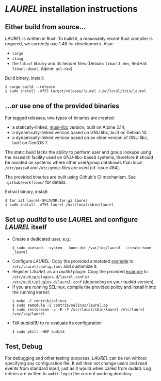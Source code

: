 # _LAUREL_ installation instructions

## Either build from source…

_LAUREL_ is written in Rust. To build it, a reasonably recent Rust compiler is required, we currently use 1.48 for development. Also:
- `cargo`
- `clang`
- the `libacl` library and its header files (Debian: `libacl1-dev`, RedHat: `libacl-devel`, Alpine: `acl-dev`)

Build binary, install:
``` console
$ cargo build --release
$ sudo install -m755 target/release/laurel /usr/local/sbin/laurel
```

## …or use one of the provided binaries

For tagged releases, two types of binaries are created:

- a statically-linked, [musl-libc](https://musl.libc.org) version, built on Alpine 3.14,
- a dynamically-linked version based on GNU libc, built on Debian 10.
- a dynamically-linked version based on an older version of GNU libc, built on CentOS 7.

The static build lacks the ability to perform user and group lookups using the _nsswitch_ facility used on GNU-libc-based systems, therefore it should be avoided on systems where other user/group databases than local `/etc/passwd` and `/etc/group` files are used (cf. issue #84).

The provided binaries are built using Github's CI mechanism. See `.github/workflows/` for details.

Extract binary, install:
``` console
$ tar xzf laurel-$FLAVOR.tar.gz laurel
$ sudo install -m755 laurel /usr/local/sbin/laurel
```

## Set up _auditd_ to use _LAUREL_ and configure _LAUREL_ itself

- Create a dedicated user, e.g.:
    ``` console
    $ sudo useradd --system --home-dir /var/log/laurel --create-home _laurel
    ```
- Configure _LAUREL_: Copy the provided annotated [example](etc/laurel/config.toml) to `/etc/laurel/config.toml` and customize it.
- Register _LAUREL_ as an _auditd_ plugin: Copy the provided [example](etc/audit/plugins.d/laurel.conf) to `/etc/audisp/plugins.d/laurel.conf` or `/etc/audit/plugins.d/laurel.conf` (depending on your _auditd_ version).
- If you are running SELinux, compile the provided policy and install it into the running kernel:
    ``` console
    $ make -C contrib/selinux
    $ sudo semodule -i contrib/selinux/laurel.pp
    $ sudo restorecon -v -R -F /usr/local/sbin/laurel /etc/laurel /var/log/laurel
    ```
- Tell _auditd(8)_ to re-evaluate its configuration
    ``` console
    $ sudo pkill -HUP auditd
    ```

## Test, Debug

For debugging and other testing purposes, _LAUREL_ can be run without specifying any configuration file. It will then not change users and read events from standard input, just as it would when called from _auditd_. Log entries are written to `audit.log` in the current working directory.
